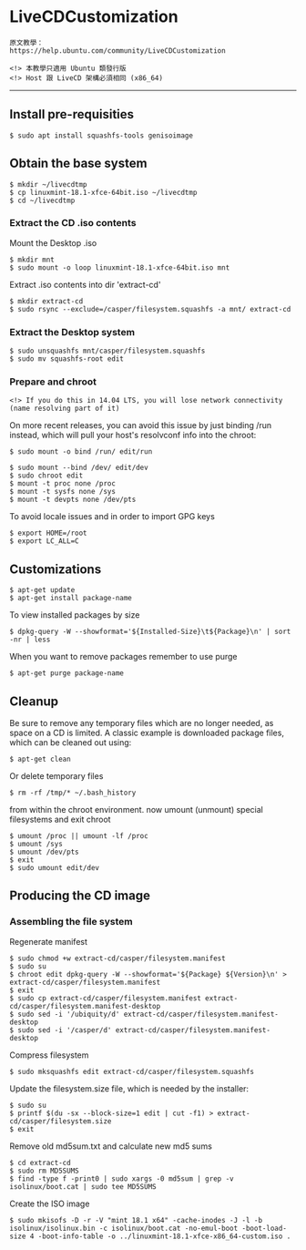 # LiveCDCustomization
```
原文教學：
https://help.ubuntu.com/community/LiveCDCustomization
```

```
<!> 本教學只適用 Ubuntu 類發行版
<!> Host 跟 LiveCD 架構必須相同 (x86_64)
```

---

## Install pre-requisities
```
$ sudo apt install squashfs-tools genisoimage
```

## Obtain the base system
```
$ mkdir ~/livecdtmp
$ cp linuxmint-18.1-xfce-64bit.iso ~/livecdtmp
$ cd ~/livecdtmp
```

### Extract the CD .iso contents
Mount the Desktop .iso
```
$ mkdir mnt
$ sudo mount -o loop linuxmint-18.1-xfce-64bit.iso mnt
```
Extract .iso contents into dir 'extract-cd'
```
$ mkdir extract-cd
$ sudo rsync --exclude=/casper/filesystem.squashfs -a mnt/ extract-cd
```

### Extract the Desktop system
```
$ sudo unsquashfs mnt/casper/filesystem.squashfs
$ sudo mv squashfs-root edit
```

### Prepare and chroot
```
<!> If you do this in 14.04 LTS, you will lose network connectivity (name resolving part of it)
```
On more recent releases, you can avoid this issue by just binding /run instead, which will pull your host's resolvconf info into the chroot:
```
$ sudo mount -o bind /run/ edit/run
```
```
$ sudo mount --bind /dev/ edit/dev
$ sudo chroot edit
$ mount -t proc none /proc
$ mount -t sysfs none /sys
$ mount -t devpts none /dev/pts
```
To avoid locale issues and in order to import GPG keys
```
$ export HOME=/root
$ export LC_ALL=C
```

## Customizations
```
$ apt-get update
$ apt-get install package-name
```

To view installed packages by size
```
$ dpkg-query -W --showformat='${Installed-Size}\t${Package}\n' | sort -nr | less
```

When you want to remove packages remember to use purge
```
$ apt-get purge package-name
```

## Cleanup
Be sure to remove any temporary files which are no longer needed, as space on a CD is limited. A classic example is downloaded package files, which can be cleaned out using:
```
$ apt-get clean
```
Or delete temporary files
```
$ rm -rf /tmp/* ~/.bash_history
```
from within the chroot environment.
now umount (unmount) special filesystems and exit chroot
```
$ umount /proc || umount -lf /proc
$ umount /sys
$ umount /dev/pts
$ exit
$ sudo umount edit/dev
```

## Producing the CD image
### Assembling the file system
Regenerate manifest
```
$ sudo chmod +w extract-cd/casper/filesystem.manifest
$ sudo su
$ chroot edit dpkg-query -W --showformat='${Package} ${Version}\n' > extract-cd/casper/filesystem.manifest
$ exit
$ sudo cp extract-cd/casper/filesystem.manifest extract-cd/casper/filesystem.manifest-desktop
$ sudo sed -i '/ubiquity/d' extract-cd/casper/filesystem.manifest-desktop
$ sudo sed -i '/casper/d' extract-cd/casper/filesystem.manifest-desktop
```
Compress filesystem
```
$ sudo mksquashfs edit extract-cd/casper/filesystem.squashfs
```
Update the filesystem.size file, which is needed by the installer:
```
$ sudo su
$ printf $(du -sx --block-size=1 edit | cut -f1) > extract-cd/casper/filesystem.size
$ exit
```
Remove old md5sum.txt and calculate new md5 sums
```
$ cd extract-cd
$ sudo rm MD5SUMS
$ find -type f -print0 | sudo xargs -0 md5sum | grep -v isolinux/boot.cat | sudo tee MD5SUMS
```
Create the ISO image
```
$ sudo mkisofs -D -r -V "mint 18.1 x64" -cache-inodes -J -l -b isolinux/isolinux.bin -c isolinux/boot.cat -no-emul-boot -boot-load-size 4 -boot-info-table -o ../linuxmint-18.1-xfce-x86_64-custom.iso .
```
